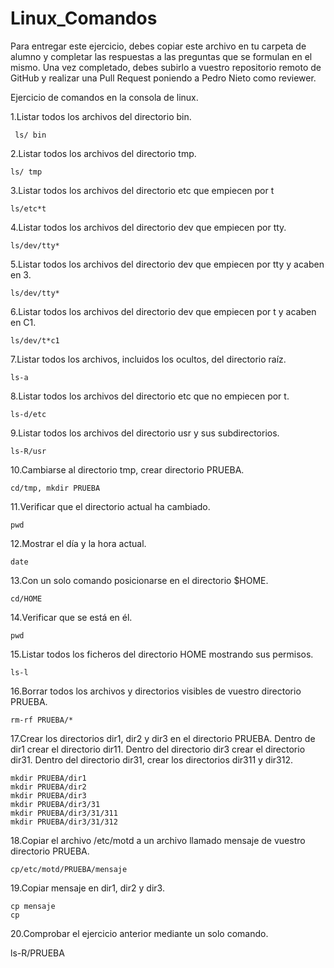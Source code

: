 # Linux_Comandos

Para entregar este ejercicio, debes copiar este archivo en tu carpeta de alumno y completar las respuestas a las preguntas que se formulan en el mismo.
Una vez completado, debes subirlo a vuestro repositorio remoto de GitHub y realizar una Pull Request poniendo a Pedro Nieto como reviewer.


Ejercicio de comandos en la consola de linux.

  1.Listar todos los archivos del directorio bin.
    
     ls/ bin
    
  2.Listar todos los archivos del directorio tmp.
   
    ls/ tmp
    
  3.Listar todos los archivos del directorio etc que empiecen por t 
    
    ls/etc*t
  
  4.Listar todos los archivos del directorio dev que empiecen por tty.
    
    ls/dev/tty*
    
  5.Listar todos los archivos del directorio dev que empiecen por tty y acaben en 3.
    
    ls/dev/tty*
    
  6.Listar todos los archivos del directorio dev que empiecen por t y acaben en C1.
    
    ls/dev/t*c1

  7.Listar todos los archivos, incluidos los ocultos, del directorio raíz.
    
    ls-a
    
  8.Listar todos los archivos del directorio etc que no empiecen por t.
    
    ls-d/etc

  9.Listar todos los archivos del directorio usr y sus subdirectorios.
    
    ls-R/usr

  10.Cambiarse al directorio tmp, crear directorio PRUEBA.
    
    cd/tmp, mkdir PRUEBA

  11.Verificar que el directorio actual ha cambiado.
    
    pwd

  12.Mostrar el día y la hora actual.
    
    date

  13.Con un solo comando posicionarse en el directorio $HOME.
    
    cd/HOME
 
  14.Verificar que se está en él.
    
    pwd

  15.Listar todos los ficheros del directorio HOME mostrando sus permisos.
    
    ls-l

  16.Borrar todos los archivos y directorios visibles de vuestro directorio PRUEBA.
    
    rm-rf PRUEBA/*

  17.Crear los directorios dir1, dir2 y dir3 en el directorio PRUEBA. Dentro de dir1 crear el directorio dir11. Dentro del directorio 
  dir3 crear el directorio dir31. Dentro del directorio dir31, crear los directorios dir311 y dir312.
    
    mkdir PRUEBA/dir1
    mkdir PRUEBA/dir2
    mkdir PRUEBA/dir3
    mkdir PRUEBA/dir3/31
    mkdir PRUEBA/dir3/31/311
    mkdir PRUEBA/dir3/31/312
    
  18.Copiar el archivo /etc/motd a un archivo llamado mensaje de vuestro directorio PRUEBA.
    
    cp/etc/motd/PRUEBA/mensaje

  19.Copiar mensaje en dir1, dir2 y dir3.
    
    cp mensaje  
    cp
    
  20.Comprobar el ejercicio anterior mediante un solo comando.
    
ls-R/PRUEBA
    
   
